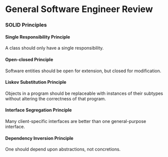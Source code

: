# General Software Engineer Review

### SOLID Principles

#### Single Responsibility Principle
A class should only have a single responsibility.

#### Open-closed Principle
Software entities should be open for extension, but closed for modification.

#### Liskov Substitution Principle
Objects in a program should be replaceable with instances of their subtypes without altering the correctness of that program.

#### Interface Segregation Principle
Many client-specific interfaces are better than one general-purpose interface.

#### Dependency Inversion Principle
One should depend upon abstractions, not concretions.